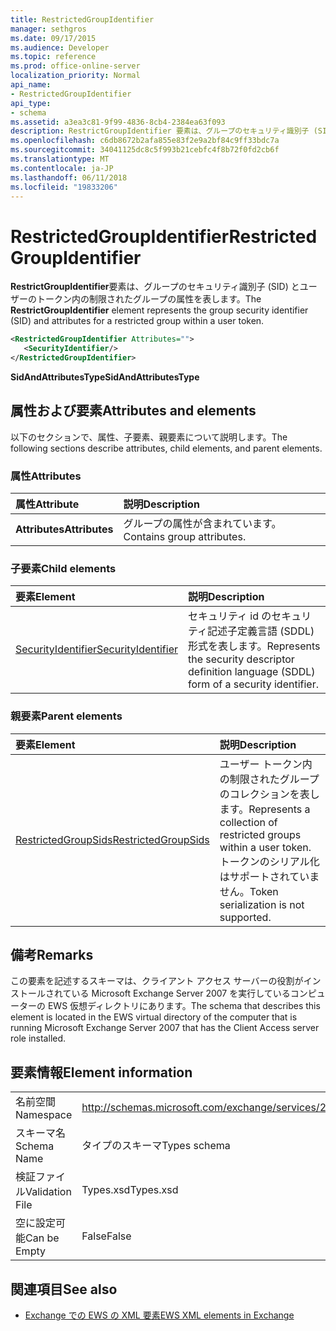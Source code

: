 ```yaml
---
title: RestrictedGroupIdentifier
manager: sethgros
ms.date: 09/17/2015
ms.audience: Developer
ms.topic: reference
ms.prod: office-online-server
localization_priority: Normal
api_name:
- RestrictedGroupIdentifier
api_type:
- schema
ms.assetid: a3ea3c81-9f99-4836-8cb4-2384ea63f093
description: RestrictGroupIdentifier 要素は、グループのセキュリティ識別子 (SID) とユーザーのトークン内の制限されたグループの属性を表します。
ms.openlocfilehash: c6db8672b2afa855e83f2e9a2bf84c9ff33bdc7a
ms.sourcegitcommit: 34041125dc8c5f993b21cebfc4f8b72f0fd2cb6f
ms.translationtype: MT
ms.contentlocale: ja-JP
ms.lasthandoff: 06/11/2018
ms.locfileid: "19833206"
---
```

# <a name="restrictedgroupidentifier"></a><span data-ttu-id="13ecb-103">RestrictedGroupIdentifier</span><span class="sxs-lookup"><span data-stu-id="13ecb-103">RestrictedGroupIdentifier</span></span>

<span data-ttu-id="13ecb-104">**RestrictGroupIdentifier**要素は、グループのセキュリティ識別子 (SID) とユーザーのトークン内の制限されたグループの属性を表します。</span><span class="sxs-lookup"><span data-stu-id="13ecb-104">The **RestrictGroupIdentifier** element represents the group security identifier (SID) and attributes for a restricted group within a user token.</span></span> 
  
```xml
<RestrictedGroupIdentifier Attributes="">
   <SecurityIdentifier/>
</RestrictedGroupIdentifier>
```

 <span data-ttu-id="13ecb-105">**SidAndAttributesType**</span><span class="sxs-lookup"><span data-stu-id="13ecb-105">**SidAndAttributesType**</span></span>
## <a name="attributes-and-elements"></a><span data-ttu-id="13ecb-106">属性および要素</span><span class="sxs-lookup"><span data-stu-id="13ecb-106">Attributes and elements</span></span>

<span data-ttu-id="13ecb-107">以下のセクションで、属性、子要素、親要素について説明します。</span><span class="sxs-lookup"><span data-stu-id="13ecb-107">The following sections describe attributes, child elements, and parent elements.</span></span>
  
### <a name="attributes"></a><span data-ttu-id="13ecb-108">属性</span><span class="sxs-lookup"><span data-stu-id="13ecb-108">Attributes</span></span>

|<span data-ttu-id="13ecb-109">**属性**</span><span class="sxs-lookup"><span data-stu-id="13ecb-109">**Attribute**</span></span>|<span data-ttu-id="13ecb-110">**説明**</span><span class="sxs-lookup"><span data-stu-id="13ecb-110">**Description**</span></span>|
|:-----|:-----|
|<span data-ttu-id="13ecb-111">**Attributes**</span><span class="sxs-lookup"><span data-stu-id="13ecb-111">**Attributes**</span></span> <br/> |<span data-ttu-id="13ecb-112">グループの属性が含まれています。</span><span class="sxs-lookup"><span data-stu-id="13ecb-112">Contains group attributes.</span></span>  <br/> |
   
### <a name="child-elements"></a><span data-ttu-id="13ecb-113">子要素</span><span class="sxs-lookup"><span data-stu-id="13ecb-113">Child elements</span></span>

|<span data-ttu-id="13ecb-114">**要素**</span><span class="sxs-lookup"><span data-stu-id="13ecb-114">**Element**</span></span>|<span data-ttu-id="13ecb-115">**説明**</span><span class="sxs-lookup"><span data-stu-id="13ecb-115">**Description**</span></span>|
|:-----|:-----|
|[<span data-ttu-id="13ecb-116">SecurityIdentifier</span><span class="sxs-lookup"><span data-stu-id="13ecb-116">SecurityIdentifier</span></span>](securityidentifier.md) <br/> |<span data-ttu-id="13ecb-117">セキュリティ id のセキュリティ記述子定義言語 (SDDL) 形式を表します。</span><span class="sxs-lookup"><span data-stu-id="13ecb-117">Represents the security descriptor definition language (SDDL) form of a security identifier.</span></span>  <br/> |
   
### <a name="parent-elements"></a><span data-ttu-id="13ecb-118">親要素</span><span class="sxs-lookup"><span data-stu-id="13ecb-118">Parent elements</span></span>

|<span data-ttu-id="13ecb-119">**要素**</span><span class="sxs-lookup"><span data-stu-id="13ecb-119">**Element**</span></span>|<span data-ttu-id="13ecb-120">**説明**</span><span class="sxs-lookup"><span data-stu-id="13ecb-120">**Description**</span></span>|
|:-----|:-----|
|[<span data-ttu-id="13ecb-121">RestrictedGroupSids</span><span class="sxs-lookup"><span data-stu-id="13ecb-121">RestrictedGroupSids</span></span>](restrictedgroupsids.md) <br/> |<span data-ttu-id="13ecb-122">ユーザー トークン内の制限されたグループのコレクションを表します。</span><span class="sxs-lookup"><span data-stu-id="13ecb-122">Represents a collection of restricted groups within a user token.</span></span> <span data-ttu-id="13ecb-123">トークンのシリアル化はサポートされていません。</span><span class="sxs-lookup"><span data-stu-id="13ecb-123">Token serialization is not supported.</span></span>  <br/> |
   
## <a name="remarks"></a><span data-ttu-id="13ecb-124">備考</span><span class="sxs-lookup"><span data-stu-id="13ecb-124">Remarks</span></span>

<span data-ttu-id="13ecb-125">この要素を記述するスキーマは、クライアント アクセス サーバーの役割がインストールされている Microsoft Exchange Server 2007 を実行しているコンピューターの EWS 仮想ディレクトリにあります。</span><span class="sxs-lookup"><span data-stu-id="13ecb-125">The schema that describes this element is located in the EWS virtual directory of the computer that is running Microsoft Exchange Server 2007 that has the Client Access server role installed.</span></span>
  
## <a name="element-information"></a><span data-ttu-id="13ecb-126">要素情報</span><span class="sxs-lookup"><span data-stu-id="13ecb-126">Element information</span></span>

|||
|:-----|:-----|
|<span data-ttu-id="13ecb-127">名前空間</span><span class="sxs-lookup"><span data-stu-id="13ecb-127">Namespace</span></span>  <br/> |http://schemas.microsoft.com/exchange/services/2006/types  <br/> |
|<span data-ttu-id="13ecb-128">スキーマ名</span><span class="sxs-lookup"><span data-stu-id="13ecb-128">Schema Name</span></span>  <br/> |<span data-ttu-id="13ecb-129">タイプのスキーマ</span><span class="sxs-lookup"><span data-stu-id="13ecb-129">Types schema</span></span>  <br/> |
|<span data-ttu-id="13ecb-130">検証ファイル</span><span class="sxs-lookup"><span data-stu-id="13ecb-130">Validation File</span></span>  <br/> |<span data-ttu-id="13ecb-131">Types.xsd</span><span class="sxs-lookup"><span data-stu-id="13ecb-131">Types.xsd</span></span>  <br/> |
|<span data-ttu-id="13ecb-132">空に設定可能</span><span class="sxs-lookup"><span data-stu-id="13ecb-132">Can be Empty</span></span>  <br/> |<span data-ttu-id="13ecb-133">False</span><span class="sxs-lookup"><span data-stu-id="13ecb-133">False</span></span>  <br/> |
   
## <a name="see-also"></a><span data-ttu-id="13ecb-134">関連項目</span><span class="sxs-lookup"><span data-stu-id="13ecb-134">See also</span></span>



- [<span data-ttu-id="13ecb-135">Exchange での EWS の XML 要素</span><span class="sxs-lookup"><span data-stu-id="13ecb-135">EWS XML elements in Exchange</span></span>](ews-xml-elements-in-exchange.md)

